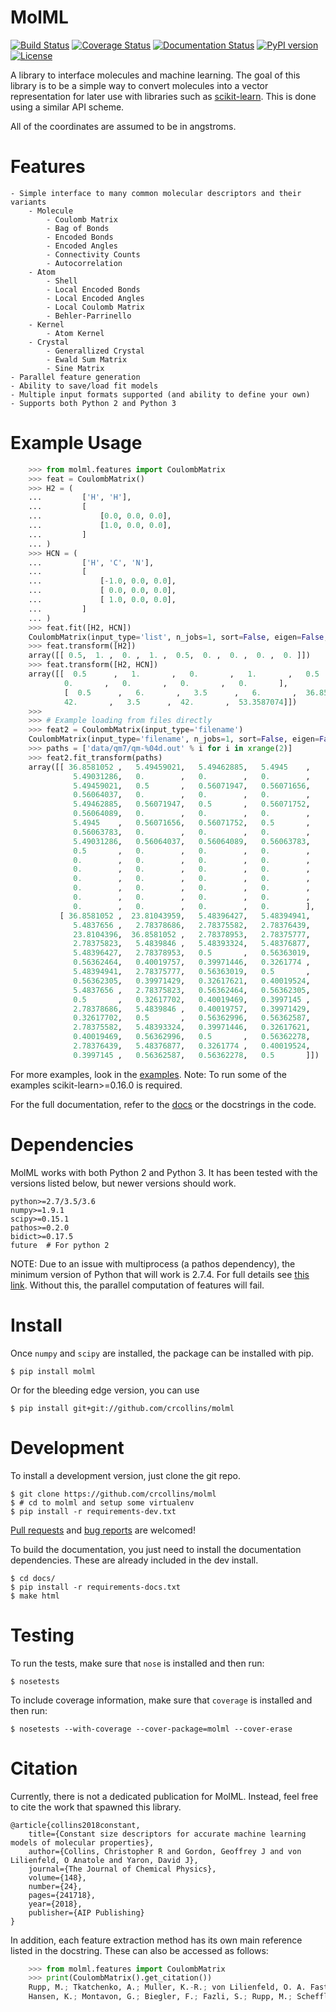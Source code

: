 MolML
=====
[![Build Status](https://travis-ci.org/crcollins/molml.svg?branch=master)](https://travis-ci.org/crcollins/molml)
[![Coverage Status](https://coveralls.io/repos/github/crcollins/molml/badge.svg?branch=master)](https://coveralls.io/github/crcollins/molml?branch=master)
[![Documentation Status](https://readthedocs.org/projects/molml/badge/?version=latest)](http://molml.readthedocs.io/en/latest/?badge=latest)
[![PyPI version](https://img.shields.io/pypi/v/MolML.svg?style=flat)](http://pypi.python.org/pypi/MolML)
[![License](https://img.shields.io/pypi/l/MolML.svg?style=flat)](https://github.com/crcollins/molml/blob/master/LICENSE.txt)

A library to interface molecules and machine learning. The goal of this library is to be a simple way to convert molecules into a vector representation for later use with libraries such as [scikit-learn](http://scikit-learn.org/). This is done using a similar API scheme.

All of the coordinates are assumed to be in angstroms.


Features
========


    - Simple interface to many common molecular descriptors and their variants
        - Molecule
            - Coulomb Matrix
            - Bag of Bonds
            - Encoded Bonds
            - Encoded Angles
            - Connectivity Counts
            - Autocorrelation
        - Atom
            - Shell
            - Local Encoded Bonds
            - Local Encoded Angles
            - Local Coulomb Matrix
            - Behler-Parrinello
        - Kernel
            - Atom Kernel
        - Crystal
            - Generallized Crystal
            - Ewald Sum Matrix
            - Sine Matrix
    - Parallel feature generation
    - Ability to save/load fit models
    - Multiple input formats supported (and ability to define your own)
    - Supports both Python 2 and Python 3


Example Usage
=============

```python
    >>> from molml.features import CoulombMatrix
    >>> feat = CoulombMatrix()
    >>> H2 = (
    ...         ['H', 'H'],
    ...         [
    ...             [0.0, 0.0, 0.0],
    ...             [1.0, 0.0, 0.0],
    ...         ]
    ... )
    >>> HCN = (
    ...         ['H', 'C', 'N'],
    ...         [
    ...             [-1.0, 0.0, 0.0],
    ...             [ 0.0, 0.0, 0.0],
    ...             [ 1.0, 0.0, 0.0],
    ...         ]
    ... )
    >>> feat.fit([H2, HCN])
    CoulombMatrix(input_type='list', n_jobs=1, sort=False, eigen=False, drop_values=False)
    >>> feat.transform([H2])
    array([[ 0.5,  1. ,  0. ,  1. ,  0.5,  0. ,  0. ,  0. ,  0. ]])
    >>> feat.transform([H2, HCN])
    array([[  0.5      ,   1.       ,   0.       ,   1.       ,   0.5      ,
            0.       ,   0.       ,   0.       ,   0.       ],
            [  0.5      ,   6.       ,   3.5      ,   6.       ,  36.8581052,
            42.       ,   3.5      ,  42.       ,  53.3587074]])
    >>>
    >>> # Example loading from files directly
    >>> feat2 = CoulombMatrix(input_type='filename')
    CoulombMatrix(input_type='filename', n_jobs=1, sort=False, eigen=False, drop_values=False)
    >>> paths = ['data/qm7/qm-%04d.out' % i for i in xrange(2)]
    >>> feat2.fit_transform(paths)
    array([[ 36.8581052 ,   5.49459021,   5.49462885,   5.4945    ,
              5.49031286,   0.        ,   0.        ,   0.        ,
              5.49459021,   0.5       ,   0.56071947,   0.56071656,
              0.56064037,   0.        ,   0.        ,   0.        ,
              5.49462885,   0.56071947,   0.5       ,   0.56071752,
              0.56064089,   0.        ,   0.        ,   0.        ,
              5.4945    ,   0.56071656,   0.56071752,   0.5       ,
              0.56063783,   0.        ,   0.        ,   0.        ,
              5.49031286,   0.56064037,   0.56064089,   0.56063783,
              0.5       ,   0.        ,   0.        ,   0.        ,
              0.        ,   0.        ,   0.        ,   0.        ,
              0.        ,   0.        ,   0.        ,   0.        ,
              0.        ,   0.        ,   0.        ,   0.        ,
              0.        ,   0.        ,   0.        ,   0.        ,
              0.        ,   0.        ,   0.        ,   0.        ,
              0.        ,   0.        ,   0.        ,   0.        ],
           [ 36.8581052 ,  23.81043959,   5.48396427,   5.48394941,
              5.4837656 ,   2.78378686,   2.78375582,   2.78376439,
              23.8104396,  36.8581052 ,   2.78378953,   2.78375777,
              2.78375823,   5.4839846 ,   5.48393324,   5.48376877,
              5.48396427,   2.78378953,   0.5       ,   0.56363019,
              0.56362464,   0.40019757,   0.39971446,   0.3261774 ,
              5.48394941,   2.78375777,   0.56363019,   0.5       ,
              0.56362305,   0.39971429,   0.32617621,   0.40019524,
              5.4837656 ,   2.78375823,   0.56362464,   0.56362305,
              0.5       ,   0.32617702,   0.40019469,   0.3997145 ,
              2.78378686,   5.4839846 ,   0.40019757,   0.39971429,
              0.32617702,   0.5       ,   0.56362996,   0.56362587,
              2.78375582,   5.48393324,   0.39971446,   0.32617621,
              0.40019469,   0.56362996,   0.5       ,   0.56362278,
              2.78376439,   5.48376877,   0.3261774 ,   0.40019524,
              0.3997145 ,   0.56362587,   0.56362278,   0.5       ]])
```

For more examples, look in the [examples](https://github.com/crcollins/molml/tree/master/examples). Note: To run some of the examples scikit-learn>=0.16.0 is required.

For the full documentation, refer to the [docs](http://molml.readthedocs.io) or the docstrings in the code.


Dependencies
============

MolML works with both Python 2 and Python 3. It has been tested with the versions listed below, but newer versions should work.

    python>=2.7/3.5/3.6
    numpy>=1.9.1
    scipy>=0.15.1
    pathos>=0.2.0
    bidict>=0.17.5
    future  # For python 2


NOTE: Due to an issue with multiprocess (a pathos dependency), the minimum version of Python that will work is 2.7.4. For full details see [this link](https://github.com/uqfoundation/multiprocess/issues/11). Without this, the parallel computation of features will fail.


Install
=======

Once `numpy` and `scipy` are installed, the package can be installed with pip.

    $ pip install molml

Or for the bleeding edge version, you can use

    $ pip install git+git://github.com/crcollins/molml


Development
===========

To install a development version, just clone the git repo.

    $ git clone https://github.com/crcollins/molml
    $ # cd to molml and setup some virtualenv
    $ pip install -r requirements-dev.txt

[Pull requests](https://github.com/crcollins/molml/pulls) and [bug reports](https://github.com/crcollins/molml/issues) are welcomed!

To build the documentation, you just need to install the documentation dependencies. These are already included in the dev install.

    $ cd docs/
    $ pip install -r requirements-docs.txt
    $ make html

Testing
=======

To run the tests, make sure that `nose` is installed and then run:

    $ nosetests

To include coverage information, make sure that `coverage` is installed and then run:

    $ nosetests --with-coverage --cover-package=molml --cover-erase

Citation
========

Currently, there is not a dedicated publication for MolML. Instead, feel free to cite the work that spawned this library.


    @article{collins2018constant,
        title={Constant size descriptors for accurate machine learning models of molecular properties},
        author={Collins, Christopher R and Gordon, Geoffrey J and von Lilienfeld, O Anatole and Yaron, David J},
        journal={The Journal of Chemical Physics},
        volume={148},
        number={24},
        pages={241718},
        year={2018},
        publisher={AIP Publishing}
    }


In addition, each feature extraction method has its own main reference listed in the docstring. These can also be accessed as follows:

```python
    >>> from molml.features import CoulombMatrix
    >>> print(CoulombMatrix().get_citation())
    Rupp, M.; Tkatchenko, A.; Muller, K.-R.; von Lilienfeld, O. A. Fast and Accurate Modeling of Molecular Atomization Energies with Machine Learning. Phys. Rev. Lett. 2012, 108, 058301.
    Hansen, K.; Montavon, G.; Biegler, F.; Fazli, S.; Rupp, M.; Scheffler, M.; von Lilienfeld, O. A.; Tkatchenko, A.; Muller, K.-R. Assessment and Validation of Machine Learning Methods for Predicting Molecular Atomization Energies. J. Chem. Theory Comput. 2013, 9, 3404-3419.
```
